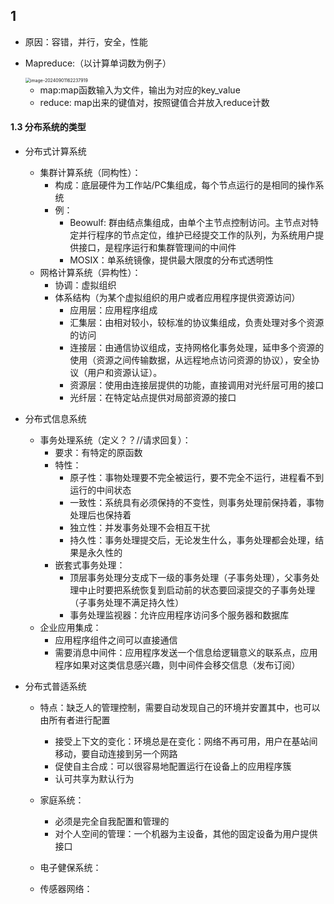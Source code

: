

## 1

* 原因：容错，并行，安全，性能

* Mapreduce:（以计算单词数为例子）

  <img src="C:\Users\丁晓琪\AppData\Roaming\Typora\typora-user-images\image-20240901162237919.png" alt="image-20240901162237919" style="zoom:50%;" />

  * map:map函数输入为文件，输出为对应的key_value
  * reduce:  map出来的键值对，按照键值合并放入reduce计数



#### 1.3 分布系统的类型

* 分布式计算系统
  * 集群计算系统（同构性）：
    * 构成：底层硬件为工作站/PC集组成，每个节点运行的是相同的操作系统
    * 例：
      * Beowulf: 群由结点集组成，由单个主节点控制访问。主节点对特定并行程序的节点定位，维护已经提交工作的队列，为系统用户提供接口，是程序运行和集群管理间的中间件
      * MOSIX：单系统镜像，提供最大限度的分布式透明性
  * 网格计算系统（异构性）：
    * 协调：虚拟组织
    * 体系结构（为某个虚拟组织的用户或者应用程序提供资源访问）
      * 应用层：应用程序组成
      * 汇集层：由相对较小，较标准的协议集组成，负责处理对多个资源的访问
      * 连接层：由通信协议组成，支持网格化事务处理，延申多个资源的使用（资源之间传输数据，从远程地点访问资源的协议），安全协议（用户和资源认证）。
      * 资源层：使用由连接层提供的功能，直接调用对光纤层可用的接口
      * 光纤层：在特定站点提供对局部资源的接口
* 分布式信息系统
  * 事务处理系统（定义？？//请求回复）：
    * 要求：有特定的原函数
    * 特性：
      * 原子性：事物处理要不完全被运行，要不完全不运行，进程看不到运行的中间状态
      * 一致性：系统具有必须保持的不变性，则事务处理前保持着，事物处理后也保持着
      * 独立性：并发事务处理不会相互干扰
      * 持久性：事务处理提交后，无论发生什么，事务处理都会处理，结果是永久性的
    * 嵌套式事务处理：
      * 顶层事务处理分支成下一级的事务处理（子事务处理），父事务处理中止时要把系统恢复到启动前的状态要回滚提交的子事务处理（子事务处理不满足持久性）
      * 事务处理监视器：允许应用程序访问多个服务器和数据库
  * 企业应用集成：
    * 应用程序组件之间可以直接通信
    * 需要消息中间件：应用程序发送一个信息给逻辑意义的联系点，应用程序如果对这类信息感兴趣，则中间件会移交信息（发布订阅）

* 分布式普适系统

  * 特点：缺乏人的管理控制，需要自动发现自己的环境并安置其中，也可以由所有者进行配置
    * 接受上下文的变化：环境总是在变化：网络不再可用，用户在基站间移动，要自动连接到另一个网路
    * 促使自主合成：可以很容易地配置运行在设备上的应用程序簇
    * 认可共享为默认行为
  * 家庭系统：
    * 必须是完全自我配置和管理的
    * 对个人空间的管理：一个机器为主设备，其他的固定设备为用户提供接口

  * 电子健保系统：

  * 传感器网络：

    